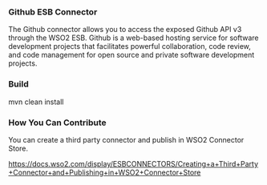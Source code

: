 ### Github ESB Connector

The Github connector allows you to access the exposed Github API v3 through the WSO2 ESB. Github is a web-based
hosting service for software development projects that facilitates powerful collaboration, code review, and code management
for open source and private software development projects.

### Build

mvn clean install

### How You Can Contribute
You can create a third party connector and publish in WSO2 Connector Store.

https://docs.wso2.com/display/ESBCONNECTORS/Creating+a+Third+Party+Connector+and+Publishing+in+WSO2+Connector+Store
